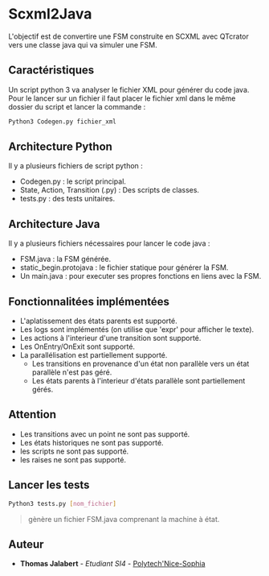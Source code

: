 # Scxml2Java

L'objectif est de convertire une FSM construite en SCXML avec QTcrator vers une classe java qui va simuler une FSM.

## Caractéristiques

Un script python 3 va analyser le fichier XML pour générer du code java.
Pour le lancer sur un fichier il faut placer le fichier xml dans le même dossier du script et lancer la commande :

```bash
Python3 Codegen.py fichier_xml
```

## Architecture Python

Il y a plusieurs fichiers de script python :

* Codegen.py : le script principal.
* State, Action, Transition (.py) : Des scripts de classes.
* tests.py : des tests unitaires.

## Architecture Java

Il y a plusieurs fichiers nécessaires pour lancer le code java :

* FSM.java : la FSM générée.
* static_begin.protojava : le fichier statique pour générer la FSM.
* Un main.java : pour executer ses propres fonctions en liens avec la FSM.

## Fonctionnalitées implémentées

* L'aplatissement des états parents est supporté.
* Les logs sont implémentés (on utilise que 'expr' pour afficher le texte).
* Les actions à l'interieur d'une transition sont supporté.
* Les OnEntry/OnExit sont supporté.
* La parallélisation est partiellement supporté.
  * Les transitions en provenance d'un état non parallèle vers un état parallèle n'est pas géré.
  * Les états parents à l'interieur d'états parallèle sont partiellement gérés.

## Attention

* Les transitions avec un point ne sont pas supporté.
* Les états historiques ne sont pas supporté.
* les scripts ne sont pas supporté.
* les raises ne sont pas supporté.

## Lancer les tests

```bash
Python3 tests.py [nom_fichier]
```

> gènère un fichier FSM.java comprenant la machine à état.

## Auteur

* **Thomas Jalabert** - *Etudiant SI4* - [Polytech'Nice-Sophia](http://www.polytechnice.fr/)
